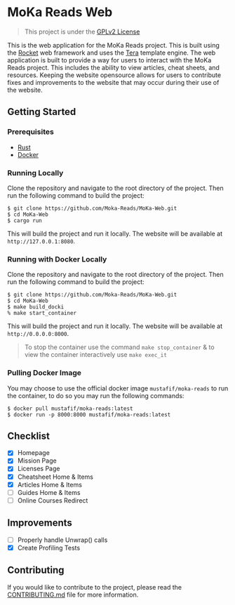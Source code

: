 # MoKa Reads Web 

> This project is under the [GPLv2 License](LICENSE)

This is the web application for the MoKa Reads project. This is built using the [Rocket](https://rocket.rs/) web framework and 
uses the [Tera](https://tera.netlify.app/) template engine. The web application is built to provide a way for users to 
interact with the MoKa Reads project. This includes the ability to view articles, cheat sheets, and resources. Keeping the 
website opensource allows for users to contribute fixes and improvements to the website that may occur during 
their use of the website.

## Getting Started

### Prerequisites

- [Rust](https://www.rust-lang.org/tools/install)
- [Docker](https://docs.docker.com/get-docker/)

### Running Locally

Clone the repository and navigate to the root directory of the project. Then run the following command to build the
project:

```shell
$ git clone https://github.com/Moka-Reads/MoKa-Web.git
$ cd MoKa-Web
$ cargo run 
```

This will build the project and run it locally. The website will be available at `http://127.0.0.1:8080`.

### Running with Docker Locally 

Clone the repository and navigate to the root directory of the project. Then run the following command to build the
project:

```shell
$ git clone https://github.com/Moka-Reads/MoKa-Web.git
$ cd MoKa-Web
$ make build_docki
% make start_container
```

This will build the project and run it locally. The website will be available at `http://0.0.0.0:8000`.

> To stop the container use the command `make stop_container` & to view the container interactively use `make exec_it`


### Pulling Docker Image 

You may choose to use the official docker image `mustafif/moka-reads` to run the container, to do so you may run 
the following commands: 

```shell
$ docker pull mustafif/moka-reads:latest 
$ docker run -p 8000:8000 mustafif/moka-reads:latest
```


## Checklist 

- [X] Homepage 
- [X] Mission Page 
- [X] Licenses Page
- [X] Cheatsheet Home & Items 
- [X] Articles Home & Items
- [ ] Guides Home & Items
- [ ] Online Courses Redirect

## Improvements

- [ ] Properly handle Unwrap() calls
- [X] Create Profiling Tests

## Contributing

If you would like to contribute to the project, please read the [CONTRIBUTING.md](CONTRIBUTING.md) file for more
information.
